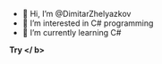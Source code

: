 - 👋 Hi, I’m @DimitarZhelyazkov
- 👀 I’m interested in C# programming 
- 🌱 I’m currently learning C#

<b> Try </ b>

<!---
DimitarZhelyazkov/DimitarZhelyazkov is a ✨ special ✨ repository because its `README.md` (this file) appears on your GitHub profile.
You can click the Preview link to take a look at your changes.
--->
